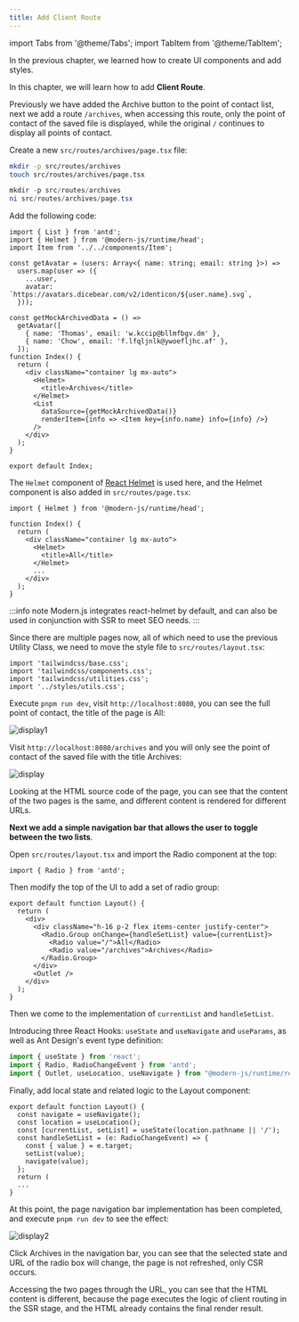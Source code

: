 ```yaml
---
title: Add Client Route
---
```


import Tabs from '@theme/Tabs';
import TabItem from '@theme/TabItem';

In the previous chapter, we learned how to create UI components and add styles.

In this chapter, we will learn how to add **Client Route**.

Previously we have added the Archive button to the point of contact list, next we add a route `/archives`, when accessing this route, only the point of contact of the saved file is displayed, while the original `/` continues to display all points of contact.

Create a new `src/routes/archives/page.tsx` file:

<Tabs>
<TabItem value="macOS" label="macOS" default>

```bash
mkdir -p src/routes/archives
touch src/routes/archives/page.tsx
```

</TabItem>
<TabItem value="Windows" label="Windows">

```powershell
mkdir -p src/routes/archives
ni src/routes/archives/page.tsx
```

</TabItem>
</Tabs>

Add the following code:

```tsx title="src/archives/page.tsx"
import { List } from 'antd';
import { Helmet } from '@modern-js/runtime/head';
import Item from '../../components/Item';

const getAvatar = (users: Array<{ name: string; email: string }>) =>
  users.map(user => ({
    ...user,
    avatar: `https://avatars.dicebear.com/v2/identicon/${user.name}.svg`,
  }));

const getMockArchivedData = () =>
  getAvatar([
    { name: 'Thomas', email: 'w.kccip@bllmfbgv.dm' },
    { name: 'Chow', email: 'f.lfqljnlk@ywoefljhc.af' },
  ]);
function Index() {
  return (
    <div className="container lg mx-auto">
      <Helmet>
        <title>Archives</title>
      </Helmet>
      <List
        dataSource={getMockArchivedData()}
        renderItem={info => <Item key={info.name} info={info} />}
      />
    </div>
  );
}

export default Index;
```

The `Helmet` component of [React Helmet](https://github.com/nfl/react-helmet) is used here, and the Helmet component is also added in `src/routes/page.tsx`:

```tsx
import { Helmet } from '@modern-js/runtime/head';

function Index() {
  return (
    <div className="container lg mx-auto">
      <Helmet>
        <title>All</title>
      </Helmet>
      ...
    </div>
  );
}
```

:::info note
Modern.js integrates react-helmet by default, and can also be used in conjunction with SSR to meet SEO needs.
:::

Since there are multiple pages now, all of which need to use the previous Utility Class, we need to move the style file to `src/routes/layout.tsx`:

```tsx
import 'tailwindcss/base.css';
import 'tailwindcss/components.css';
import 'tailwindcss/utilities.css';
import '../styles/utils.css';
```

Execute `pnpm run dev`, visit `http://localhost:8080`, you can see the full point of contact, the title of the page is All:

![display1](https://lf3-static.bytednsdoc.com/obj/eden-cn/nuvjhpqnuvr/modern-website/tutorials/c04-archives.png)

Visit `http://localhost:8080/archives` and you will only see the point of contact of the saved file with the title Archives:

![display](https://lf3-static.bytednsdoc.com/obj/eden-cn/nuvjhpqnuvr/modern-website/tutorials/c04-all.png)

Looking at the HTML source code of the page, you can see that the content of the two pages is the same, and different content is rendered for different URLs.

**Next we add a simple navigation bar that allows the user to toggle between the two lists**.

Open `src/routes/layout.tsx` and import the Radio component at the top:

```tsx
import { Radio } from 'antd';
```

Then modify the top of the UI to add a set of radio group:

```tsx {4-9}
export default function Layout() {
  return (
    <div>
      <div className="h-16 p-2 flex items-center justify-center">
        <Radio.Group onChange={handleSetList} value={currentList}>
          <Radio value="/">All</Radio>
          <Radio value="/archives">Archives</Radio>
        </Radio.Group>
      </div>
      <Outlet />
    </div>
  );
}
```

Then we come to the implementation of `currentList` and `handleSetList`.

Introducing three React Hooks: `useState` and `useNavigate` and `useParams`, as well as Ant Design's event type definition:

```js
import { useState } from 'react';
import { Radio, RadioChangeEvent } from 'antd';
import { Outlet, useLocation, useNavigate } from "@modern-js/runtime/router";
```

Finally, add local state and related logic to the Layout component:

```tsx {2-9}
export default function Layout() {
  const navigate = useNavigate();
  const location = useLocation();
  const [currentList, setList] = useState(location.pathname || '/');
  const handleSetList = (e: RadioChangeEvent) => {
    const { value } = e.target;
    setList(value);
    navigate(value);
  };
  return (
  ...
}
```

At this point, the page navigation bar implementation has been completed, and execute `pnpm run dev` to see the effect:

![display2](https://lf3-static.bytednsdoc.com/obj/eden-cn/nuvjhpqnuvr/modern-website/tutorials/c04-switch.png)

Click Archives in the navigation bar, you can see that the selected state and URL of the radio box will change, the page is not refreshed, only CSR occurs.

Accessing the two pages through the URL, you can see that the HTML content is different, because the page executes the logic of  client routing in the SSR stage, and the HTML already contains the final render result.
